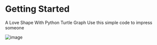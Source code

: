 # Getting Started

A Love Shape
With Python Turtle Graph
Use this simple code to impress someone


![image](https://user-images.githubusercontent.com/74762636/201513853-6cff873f-f8dd-4675-83bf-8e16468c8c4c.png)
